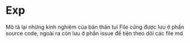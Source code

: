 # Exp
Mô tả lại những kinh nghiệm của bản thân tui
File cứng được lưu ở phần source code, ngoài ra còn lưu ở phần issue để tiện theo dõi các file md
